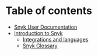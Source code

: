 # Table of contents

* [Snyk User Documentation](README.md)
* [Introduction to Snyk](introduction-to-snyk/README.md)
  * [Integrations and languages](introduction-to-snyk/integrations-and-languages.md)
  * [Snyk Glossary](introduction-to-snyk/glossary.md)

